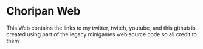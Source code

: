 # Choripan Web
This Web contains the links to my twitter, twitch, youtube, and this github
is created using part of the legacy minigames web source code 
so all credit to them
